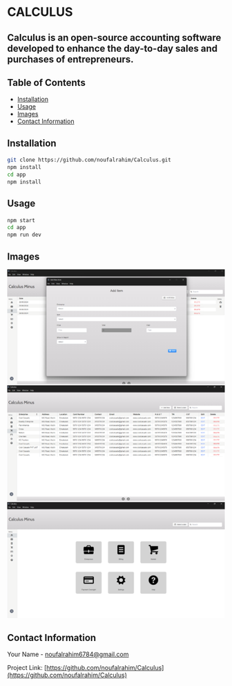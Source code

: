 # CALCULUS
## Calculus is an open-source accounting software developed to enhance the day-to-day sales and purchases of entrepreneurs. 
## Table of Contents

- [Installation](#Installation)
- [Usage](#Usage)
- [Images](#Images)
- [Contact Information](#contact-information)

## Installation
   ```sh
   git clone https://github.com/noufalrahim/Calculus.git
   npm install
   cd app
   npm install
```
## Usage
  ```sh
  npm start
  cd app
  npm run dev
  ```

## Images
![Image](/screenshots/ss1.png)
![Image](/screenshots/ss2.png)
![Image](/screenshots/ss3.png)

## Contact Information

Your Name - [noufalrahim6784@gmail.com](noufalrahim6784@gmail.com)

Project Link: [https://github.com/noufalrahim/Calculus](https://github.com/noufalrahim/Calculus)




